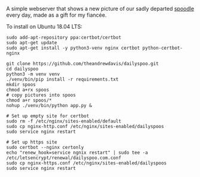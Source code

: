 A simple webserver that shows a new picture of our sadly departed [spoodle](https://en.wikipedia.org/wiki/Cockapoo) every day, made as a gift for my fiancée.

To install on Ubuntu 18.04 LTS:
```
sudo add-apt-repository ppa:certbot/certbot
sudo apt-get update
sudo apt-get install -y python3-venv nginx certbot python-certbot-nginx

git clone https://github.com/theandrewdavis/dailyspoo.git
cd dailyspoo
python3 -m venv venv
./venv/bin/pip install -r requirements.txt
mkdir spoos
chmod a+rx spoos
# copy pictures into spoos
chmod a+r spoos/*
nohup ./venv/bin/python app.py &

# Set up empty site for certbot
sudo rm -f /etc/nginx/sites-enabled/default
sudo cp nginx-http.conf /etc/nginx/sites-enabled/dailyspoos
sudo service nginx restart

# Set up https site
sudo certbot --nginx certonly
echo "renew_hook=service ngnix restart" | sudo tee -a /etc/letsencrypt/renewal/dailyspoo.com.conf
sudo cp nginx-https.conf /etc/nginx/sites-enabled/dailyspoos
sudo service nginx restart
```
